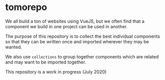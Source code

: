 # tomorepo
We all build a ton of websites using VueJS, but we often find that a component we build in one project can be used in another.

The purpose of this repository is to collect the best individual components so that they can be written once and imported wherever they may be wanted.

We also use `collections` to group together components which are related and may want to be imported together.

This repository is a work in progress (July 2020)